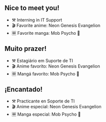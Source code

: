 ## Nice to meet you!
- ⚒ Interning in IT Support
- 🎬 Favorite anime: Neon Genesis Evangelion
- 🈸 Favorite manga: Mob Psycho 💯

## Muito prazer!
- ⚒ Estagiário em Suporte de TI
- 🎬 Anime favorito: Neon Genesis Evangelion
- 🈸 Mangá favorito: Mob Psycho 💯

## ¡Encantado!
- ⚒ Practicante en Soporte de TI
- 🎬 Anime especial: Neon Genesis Evangelion
- 🈸 Manga especial: Mob Psycho 💯
